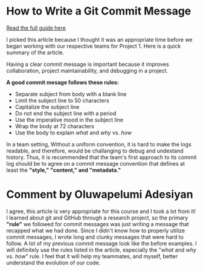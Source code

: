 # How to Write a Git Commit Message

[Read the full guide here](https://cbea.ms/git-commit/#why-not-how)

I picked this article because I thought it was an appropriate time
before we began working with our respective teams for Project 1.
Here is a quick summary of the article.

Having a clear commit message is important because it improves
collaboration, project maintainability, and debugging in a project.

**A good commit mesage follows these rules:**

- Separate subject from body with a blank line
- Limit the subject line to 50 characters
- Capitalize the subject line
- Do not end the subject line with a period
- Use the imperative mood in the subject line
- Wrap the body at 72 characters
- Use the body to explain <em>what</em> and <em>why</em> vs. <em>how</em>

In a team setting, Without a uniform convention, it is hard to make
the logs readable, and therefore, would be challanging to debug and
undestand history. Thus, it is recommended that the team's first
approach to its commit log should be to agree on a commit message
convention that defines at least the **"style," "content," and "metadata."**

# Comment by Oluwapelumi Adesiyan
I agree, this article is very appropriate for this course and I took a lot from it! I learned about git and GitHub through a research project, so the primary __"rule"__ we followed for commit messages was just writing a message that recapped what we had done. Since I didn't know how to properly utilize commit messages, I wrote long and clunky messages that were hard to follow. A lot of my previous commit message look like the before examples. I will definitely use the rules listed in the article, especially the "<em>what</em> and <em>why</em> vs. <em>how</em>" rule. I feel that it will help my teammates, and myself, better understand the evolution of our code.